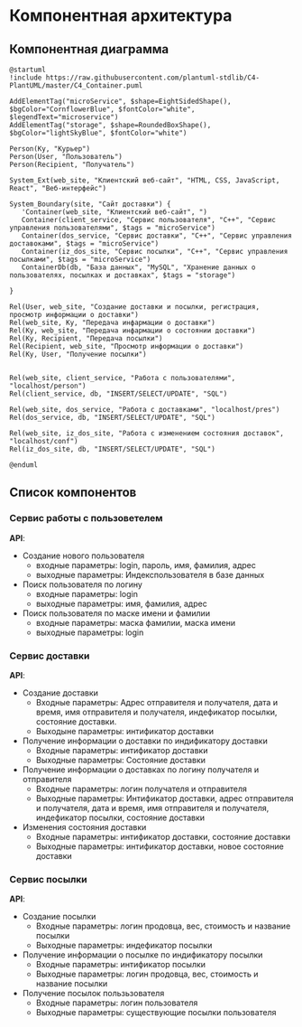 # Компонентная архитектура
<!-- Состав и взаимосвязи компонентов системы между собой и внешними системами с указанием протоколов, ключевые технологии, используемые для реализации компонентов.
Диаграмма контейнеров C4 и текстовое описание. 
-->
## Компонентная диаграмма

```plantuml
@startuml
!include https://raw.githubusercontent.com/plantuml-stdlib/C4-PlantUML/master/C4_Container.puml

AddElementTag("microService", $shape=EightSidedShape(), $bgColor="CornflowerBlue", $fontColor="white", $legendText="microservice")
AddElementTag("storage", $shape=RoundedBoxShape(), $bgColor="lightSkyBlue", $fontColor="white")

Person(Ky, "Курьер")
Person(User, "Пользователь")
Person(Recipient, "Получатель")

System_Ext(web_site, "Клиентский веб-сайт", "HTML, CSS, JavaScript, React", "Веб-интерфейс")

System_Boundary(site, "Сайт доставки") {
   'Container(web_site, "Клиентский веб-сайт", ")
   Container(client_service, "Сервис пользователя", "C++", "Сервис управления пользователями", $tags = "microService")    
   Container(dos_service, "Сервис доставки", "C++", "Сервис управления доставоками", $tags = "microService") 
   Container(iz_dos_site, "Сервис посылки", "C++", "Сервис управления посылками", $tags = "microService")   
   ContainerDb(db, "База данных", "MySQL", "Хранение данных о пользователях, посылках и доставках", $tags = "storage")
   
}

Rel(User, web_site, "Создание доставки и посылки, регистрация, просмотр информации о доставки")
Rel(web_site, Ky, "Передача инфармации о доставки")
Rel(Ky, web_site, "Передача инфармации о состоянии доставки")
Rel(Ky, Recipient, "Передача посылки")
Rel(Recipient, web_site, "Просмотр информации о доставки")
Rel(Ky, User, "Получение посылки")


Rel(web_site, client_service, "Работа с пользователями", "localhost/person")
Rel(client_service, db, "INSERT/SELECT/UPDATE", "SQL")

Rel(web_site, dos_service, "Работа с доставками", "localhost/pres")
Rel(dos_service, db, "INSERT/SELECT/UPDATE", "SQL")

Rel(web_site, iz_dos_site, "Работа с изменением состояния доставок", "localhost/conf")
Rel(iz_dos_site, db, "INSERT/SELECT/UPDATE", "SQL")

@enduml
```
## Список компонентов  

### Сервис работы с пользоветелем
**API**:
-	Создание нового пользователя
      - входные параметры: login, пароль, имя, фамилия, адрес
      - выходные параметры: Индекспользователя в базе данных
-	Поиск пользователя по логину
     - входные параметры:  login
     - выходные параметры: имя, фамилия, адрес
-	Поиск пользователя по маске имени и фамилии
     - входные параметры: маска фамилии, маска имени
     - выходные параметры: login
### Сервис доставки
**API**:
- Создание доставки
  - Входные параметры: Адрес отправителя и получателя, дата и время, имя отправителя и получателя, индефикатор посылки, состояние доставки.
  - Выходыне параметры: интификатор доставки
- Получение информации о доставки по индификатору доставки
  - Входные параметры: интификатор доставки
  - Выходные параметры: Состояние доставки
- Получение информации о доставках по логину получателя и отправителя
  - Входные параметры: логин получателя и отправителя
  - Выходные параметры: Интификатор доставки, адрес отправителя и получателя, дата и время, имя отправителя и получателя, индефикатор посылки, состояние доставки
- Изменения состояния доставки
  - Входные параметры: интификатор доставки, состояние доставки
  - Выходные параметры: интификатор доставки, новое состояние доставки
### Сервис посылки
**API**:
- Создание посылки
  - Входные параметры: логин продовца, вес, стоимость и название посылки
  - Выходные параметры: индефикатор посылки
- Получение информации о посылке по индификатору посылки
  - Входные параметры: интификатор посылки
  - Выходные параметры: логин продовца, вес, стоимость и название посылки
- Получение посылок пользьзователя
  - Входные параметры: логин пользователя
  - Выходные параметры: существующие посылки пользователя